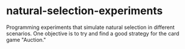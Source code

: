 # natural-selection-experiments
 Programming experiments that simulate natural selection in different scenarios. One objective is to try and find a good strategy for the card game "Auction."
